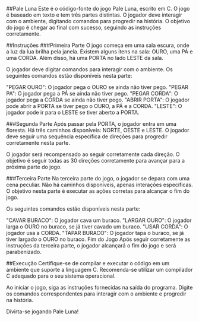 ##Pale Luna
Este é o código-fonte do jogo Pale Luna, escrito em C. O jogo é baseado em texto e tem três partes distintas. O jogador deve interagir com o ambiente, digitando comandos para progredir na história. O objetivo do jogo é chegar ao final com sucesso, seguindo as instruções corretamente.

##Instruções
###Primeira Parte
O jogo começa em uma sala escura, onde a luz da lua brilha pela janela. Existem alguns itens na sala: OURO, uma PÁ e uma CORDA. Além disso, há uma PORTA no lado LESTE da sala.

O jogador deve digitar comandos para interagir com o ambiente. Os seguintes comandos estão disponíveis nesta parte:

"PEGAR OURO": O jogador pega o OURO se ainda não tiver pego.
"PEGAR PA": O jogador pega a PÁ se ainda não tiver pego.
"PEGAR CORDA": O jogador pega a CORDA se ainda não tiver pego.
"ABRIR PORTA": O jogador pode abrir a PORTA se tiver pego o OURO, a PÁ e a CORDA.
"LESTE": O jogador pode ir para o LESTE se tiver aberto a PORTA.

###Segunda Parte
Após passar pela PORTA, o jogador entra em uma floresta. Há três caminhos disponíveis: NORTE, OESTE e LESTE. O jogador deve seguir uma sequência específica de direções para progredir corretamente nesta parte.

O jogador será recompensado ao seguir corretamente cada direção. O objetivo é seguir todas as 30 direções corretamente para avançar para a próxima parte do jogo.

###Terceira Parte
Na terceira parte do jogo, o jogador se depara com uma cena peculiar. Não há caminhos disponíveis, apenas interações específicas. O objetivo nesta parte é executar as ações corretas para alcançar o fim do jogo.

Os seguintes comandos estão disponíveis nesta parte:

"CAVAR BURACO": O jogador cava um buraco.
"LARGAR OURO": O jogador larga o OURO no buraco, se já tiver cavado um buraco.
"USAR CORDA": O jogador usa a CORDA.
"TAPAR BURACO": O jogador tapa o buraco, se já tiver largado o OURO no buraco.
Fim do Jogo
Após seguir corretamente as instruções da terceira parte, o jogador alcançará o fim do jogo e será parabenizado.

##Execução
Certifique-se de compilar e executar o código em um ambiente que suporte a linguagem C. Recomenda-se utilizar um compilador C adequado para o seu sistema operacional.

Ao iniciar o jogo, siga as instruções fornecidas na saída do programa. Digite os comandos correspondentes para interagir com o ambiente e progredir na história.

Divirta-se jogando Pale Luna!

